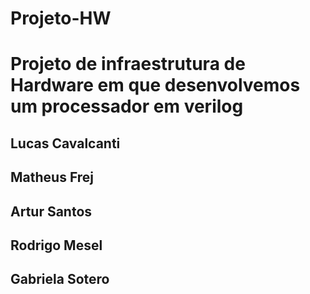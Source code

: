 # Projeto-HW

# Projeto de infraestrutura de Hardware em que desenvolvemos um processador em verilog

## Lucas Cavalcanti
## Matheus Frej
## Artur Santos
## Rodrigo Mesel
## Gabriela Sotero
